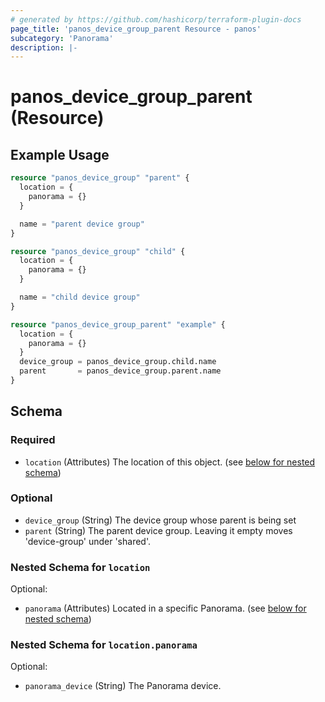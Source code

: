```yaml
---
# generated by https://github.com/hashicorp/terraform-plugin-docs
page_title: 'panos_device_group_parent Resource - panos'
subcategory: 'Panorama'
description: |-
---
```


# panos_device_group_parent (Resource)

## Example Usage

```terraform
resource "panos_device_group" "parent" {
  location = {
    panorama = {}
  }

  name = "parent device group"
}

resource "panos_device_group" "child" {
  location = {
    panorama = {}
  }

  name = "child device group"
}

resource "panos_device_group_parent" "example" {
  location = {
    panorama = {}
  }
  device_group = panos_device_group.child.name
  parent       = panos_device_group.parent.name
}
```

<!-- schema generated by tfplugindocs -->

## Schema

### Required

- `location` (Attributes) The location of this object. (see [below for nested schema](#nestedatt--location))

### Optional

- `device_group` (String) The device group whose parent is being set
- `parent` (String) The parent device group. Leaving it empty moves 'device-group' under 'shared'.

<a id="nestedatt--location"></a>

### Nested Schema for `location`

Optional:

- `panorama` (Attributes) Located in a specific Panorama. (see [below for nested schema](#nestedatt--location--panorama))

<a id="nestedatt--location--panorama"></a>

### Nested Schema for `location.panorama`

Optional:

- `panorama_device` (String) The Panorama device.
